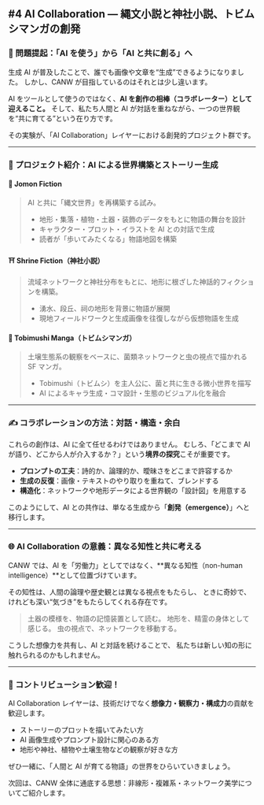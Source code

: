 ## #4 AI Collaboration — 縄文小説と神社小説、トビムシマンガの創発

### 🤖 問題提起：「AI を使う」から「AI と共に創る」へ

生成 AI が普及したことで、誰でも画像や文章を“生成”できるようになりました。
しかし、CANW が目指しているのはそれとは少し違います。

AI をツールとして使うのではなく、**AI を創作の相棒（コラボレーター）として迎えること。**
そして、私たち人間と AI が対話を重ねながら、一つの世界観を“共に育てる”という在り方です。

その実験が、「AI Collaboration」レイヤーにおける創発的プロジェクト群です。

---

### 🌱 プロジェクト紹介：AI による世界構築とストーリー生成

#### 📘 Jomon Fiction

> AI と共に「縄文世界」を再構築する試み。
>
> - 地形・集落・植物・土器・装飾のデータをもとに物語の舞台を設計
> - キャラクター・プロット・イラストを AI との対話で生成
> - 読者が「歩いてみたくなる」物語地図を構築

#### ⛩ Shrine Fiction（神社小説）

> 流域ネットワークと神社分布をもとに、地形に根ざした神話的フィクションを構築。
>
> - 湧水、段丘、祠の地形を背景に物語が展開
> - 現地フィールドワークと生成画像を往復しながら仮想物語を生成

#### 🦠 Tobimushi Manga（トビムシマンガ）

> 土壌生態系の観察をベースに、菌類ネットワークと虫の視点で描かれる SF マンガ。
>
> - Tobimushi（トビムシ）を主人公に、菌と共に生きる微小世界を描写
> - AI によるキャラ生成・コマ設計・生態のビジュアル化を融合

---

### ✍️ コラボレーションの方法：対話・構造・余白

これらの創作は、AI に全て任せるわけではありません。
むしろ、「どこまで AI が語り、どこから人が介入するか？」という**境界の探究**こそが重要です。

- **プロンプトの工夫**：詩的か、論理的か、曖昧さをどこまで許容するか
- **生成の反復**：画像・テキストのやり取りを重ねて、ブレンドする
- **構造化**：ネットワークや地形データによる世界観の「設計図」を用意する

このようにして、AI との共作は、単なる生成から「**創発（emergence）**」へと移行します。

---

### 🌐 AI Collaboration の意義：異なる知性と共に考える

CANW では、AI を「労働力」としてではなく、**異なる知性（non-human intelligence）**として位置づけています。

その知性は、人間の論理や歴史観とは異なる視点をもたらし、
ときに奇妙で、けれども深い“気づき”をもたらしてくれる存在です。

> 土器の模様を、物語の記憶装置として読む。
> 地形を、精霊の身体として感じる。
> 虫の視点で、ネットワークを移動する。

こうした想像力を共有し、AI と対話を続けることで、
私たちは新しい知の形に触れられるのかもしれません。

---

### 🤝 コントリビューション歓迎！

AI Collaboration レイヤーは、技術だけでなく**想像力・観察力・構成力**の貢献を歓迎します。

- ストーリーのプロットを描いてみたい方
- AI 画像生成やプロンプト設計に関心のある方
- 地形や神社、植物や土壌生物などの観察が好きな方

ぜひ一緒に、「人間と AI が育てる物語」の世界をひらいていきましょう。

次回は、CANW 全体に通底する思想：非線形・複雑系・ネットワーク美学についてご紹介します。
